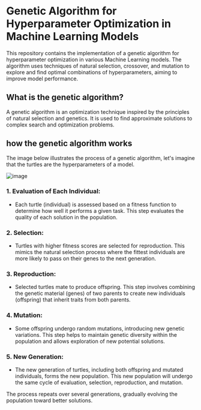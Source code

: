 # Genetic Algorithm for Hyperparameter Optimization in Machine Learning Models
This repository contains the implementation of a genetic algorithm for hyperparameter optimization in various Machine Learning models. The algorithm uses techniques of natural selection, crossover, and mutation to explore and find optimal combinations of hyperparameters, aiming to improve model performance.

## What is the genetic algorithm?
A genetic algorithm is an optimization technique inspired by the principles of natural selection and genetics. It is used to find approximate solutions to complex search and optimization problems. 

## how the genetic algorithm works
The image below illustrates the process of a genetic algorithm, let's imagine that the turtles are the hyperparameters of a model.

![image](https://github.com/Kayquemts/Algorithm-Genetic/assets/115641046/9937d851-e94a-45a6-ba10-6d8f13d1ca37)

### 1. Evaluation of Each Individual:

* Each turtle (individual) is assessed based on a fitness function to determine how well it performs a given task. This step evaluates the quality of each solution in the population.

### 2. Selection:

* Turtles with higher fitness scores are selected for reproduction. This mimics the natural selection process where the fittest individuals are more likely to pass on their genes to the next generation.

### 3. Reproduction:

* Selected turtles mate to produce offspring. This step involves combining the genetic material (genes) of two parents to create new individuals (offspring) that inherit traits from both parents.

### 4. Mutation:

* Some offspring undergo random mutations, introducing new genetic variations. This step helps to maintain genetic diversity within the population and allows exploration of new potential solutions.

### 5. New Generation:

* The new generation of turtles, including both offspring and mutated individuals, forms the new population. This new population will undergo the same cycle of evaluation, selection, reproduction, and mutation.

The process repeats over several generations, gradually evolving the population toward better solutions.
